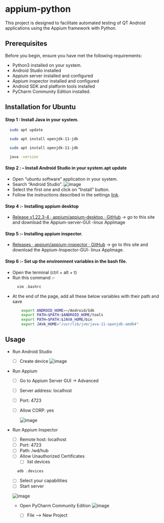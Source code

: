 # appium-python
This project is designed to facilitate automated testing of QT Android applications using the Appium framework with Python.

## Prerequisites
Before you begin, ensure you have met the following requirements:

* Python3 installed on your system.
* Android Studio installed
* Appium server installed and configured 
* Appium inspector installed and configured
* Android SDK and platform tools installed
* PyCharm Community Edition installed.

## Installation for Ubuntu
#### Step 1 : Install Java in your system.

```sh
  sudo apt update
  ```
```sh
  sudo apt install openjdk-11-jdk
  ```
```sh
  sudo apt install openjdk-11-jdk
  ```
```sh
  java -version
  ```
#### Step 2 : – Install Android Studio in your system.apt update
  * Open “ubuntu software” application in your system.
  * Search “Android Studio”.
  ![image](https://github.com/tukhik-gh/appium-python/assets/135021391/511074b8-abbc-4b43-858a-7c5fae946a42)
  * Select the first one and click on “Install” button.
  * Follow the instructions described in the settings <a href="https://aurigait.com/blog/how-to-setup-appium-in-ubuntu/">link</a>.

#### Step 4 :- Installing appium desktop 
 * <a href="https://github.com/appium/appium-desktop/releases/tag/v1.22.3-4">Release v1.22.3-4 · appium/appium-desktop · GitHub</a> -> go to this site and download the Appium-server-GUI -linux AppImage
   
#### Step 5 :- Installing appium inspector.
 * <a href="https://github.com/appium/appium-inspector/releases">Releases · appium/appium-inspector · GitHub</a> -> go to this site and download the Appium-Inspector-GUI- linux AppImage.

#### Step 6 :- Set up the environment variables in the bash file.
  * Open the terminal (ctrl + alt + t)
  * Run this command :-
    ```sh
      vim .bashrc
      ```
  * At the end of the page, add all these below variables with their path and save
    ```sh
        export ANDROID_HOME=~/Android/Sdk
        export PATH=$PATH:$ANDROID_HOME/tools
        export PATH=$PATH:$JAVA_HOME/bin
        export JAVA_HOME="/usr/lib/jvm/java-11-openjdk-amd64"
      ```


## Usage
* Run Android Studio
    - [ ]  Create device
          ![image](https://github.com/tukhik-gh/appium-python/assets/135021391/ca159520-495b-49d5-881f-bd9b069fe8eb)
* Run Appium
    - [ ] Go to Appium Server GUI -> Advanced
    - [ ] Server address: localhost
    - [ ] Port: 4723
    - [ ] Allow CORP: yes
          
       ![image](https://github.com/tukhik-gh/appium-python/assets/135021391/4778b9b0-ae09-4785-a0fb-219ce6c82285)

* Run Appium Inspector
    - [ ] Remote host: localhost
    - [ ] Port: 4723
    - [ ] Path: /wd/hub
    - [ ] Allow Unauthorized Certificates
        - [ ]  list devices
  ```sh
    adb .devices
    ```
    - [ ] Select your capabilities
    - [ ] Start server
          
  ![image](https://github.com/tukhik-gh/appium-python/assets/135021391/c093fb3f-72df-4321-aeed-ebc1b5478d3d)

  * Open PyCharm Community Edition
    ![image](https://github.com/tukhik-gh/appium-python/assets/135021391/d440ce49-d4cf-4678-8aca-769b55e17d96)

      - [ ] File --> New Project
  
